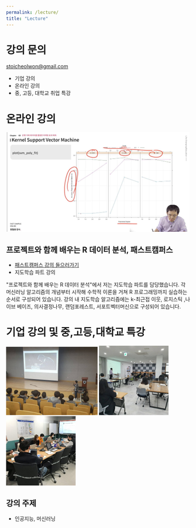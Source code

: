 ```yaml
---
permalink: /lecture/
title: "Lecture"
---
```


# 강의 문의    

stoicheolwon@gmail.com

* 기업 강의 
* 온라인 강의
* 중, 고등, 대학교 취업 특강 

# 온라인 강의  

<center><img src="/assets/images/profile/r_lecture02.JPG" width="500"></center> 

## 프로젝트와 함께 배우는 R 데이터 분석, 패스트캠퍼스

* [패스트캠퍼스 강의 들으러가기](https://www.fastcampus.co.kr/data_online_rdata)
* 지도학습 파트 강의

"프로젝트와 함께 배우는 R 데이터 분석"에서 저는 지도학습 파트를 담당했습니다. 
각 머신러닝 알고리즘의 개념부터 시작해 수학적 이론을 거쳐 R 프로그래밍까지 실습하는 순서로 구성되어 있습니다. 
강의 내 지도학습 알고리즘에는 k-최근접 이웃, 로지스틱 ,나이브 베이즈, 의사결정나무, 랜덤포레스트, 서포트벡터머신으로 구성되어 있습니다. 

# 기업 강의 및 중,고등,대학교 특강

<img src="/assets/images/profile/special_lecture01.jpg" width="250" /> <img src="/assets/images/profile/special_lecture02.jpg" width="190" /> <img src="/assets/images/profile/company_lecture01.jpg" width="190" />  


## 강의 주제

* 인공지능, 머신러닝

